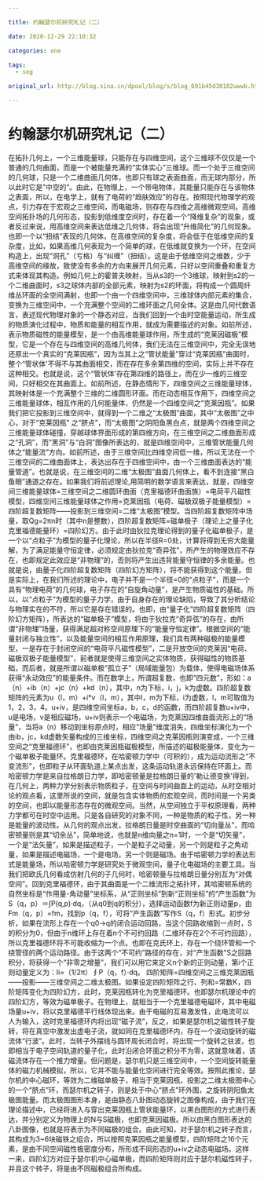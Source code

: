 ```yaml
---

title: 约翰瑟尔机研究札记（二）

date: 2020-12-29 22:10:32

categories: one

tags: 
  - seg

original_url: http://blog.sina.cn/dpool/blog/s/blog_691b45d30102uwwb.html?type=-1

---
```



# 约翰瑟尔机研究札记（二）

在拓扑几何上，一个三维能量球，只能存在与四维空间，这个三维球不仅仅是一个普通的几何曲面，而是一个被能量充满的“实体实心”三维球。而一个处于三维空间的几何球，只是一个二维曲面几何体，也即只有球之表面曲面，而无球内部分，所以此时它是”中空的“。由此，在物理上，一个带电物体，其能量只能存在与该物体之表面，所以，在电学上，就有了电荷的“趋肤效应”的存在。按照现代物理学的观点，引力存在于宏观之三维空间，而电磁场，则存在与四维之高维微观空间。高维空间拓扑场的几何形态，投影到低维度空间时，存在着一个“降维复杂”的现象，或者反过来说，用高维空间来表达低维之几何体，将会出现“升维简化”的几何现象。也即一个以“扭结”表现的几何体，在高维空间的复杂度，将会低于在低维空间的复杂度，比如，如果高维几何表现为一个简单的球，在低维就变换为一个环，在空间构造上，出现“洞孔”（亏格）与“纠缠”（扭结）。这是由于低维空间之维数，少于高维空间的缘故，致使没有多余的方向来展开几何元素，只好以空间重叠和重复方式来体现其构造。例如几何上的霍普夫映射，当从s3的一个3维球，映射到s2的一个二维曲面时，s3之球体内部的全部元素，映射为s2的环面，将构成一个圆周纤维丛环面的全空间满射，也即一个由一个四维空间中，三维球体内部元素的集合，变换为三维空间中，一个充满整个空间的二维环面之几何全体。这是由几何代数语言，表述现代物理对象的一个静态对应，当我们回到一个由时空能量运动，所生成的物质演化过程中，物质和能量的相互作用，就成为需要描述的对象。如前所述，表示物质磁性的能量模型，是一个由高维能量球作用，所生成的“克莱因磁极”模型，它是一个存在与四维空间的高维几何体，我们无法在三维空间中，完全无误地还原出一个真实的“克莱因瓶”，因为当其上之“管状能量”穿过“克莱因瓶”曲面时，整个“管状体'不得不与其曲面相交，而在存在多余第四维的空间，实际上并不存在这种相交。也就是说，这个“管状体'存在第四维的路径上，而在少一维的三维空间，只好相交在其曲面上。如前所述，在静态情形下，四维空间之三维能量球体，其映射体是一个充满整个三维的二维圆形环面。而在动态相互作用下，四维空间之三维能量球体，相互作用的几何能量体，仍然是一个四维空间之“克莱因瓶”。如果我们把它投影到三维空间中，就得到一个二维之“太极图”曲面，其中“太极图”之中心，对于“克莱因瓶” 之“脐点”，而“太极图”之阴阳鱼黑白点，就是两个四维空间之三维能量球体碰撞，穿越球体界面形成的第四维方向，在三维空间之二维曲面形成之“孔洞”，而“黑洞”与“白洞”图像所表达的，就是四维空间中，三维管状能量几何体之“能量流”方向。如前所述，由于三维空间比四维空间低一维，所以无法在一个三维空间的二维曲面体上，表达出存在于四维空间中，由一个三维曲面表达的“能量管道”。也就是说，在三维空间的二维“太极图”曲面几何体上，看不到连接“黑白鱼眼”通道之存在。如果我们将前述理论,用简明的数学语言来表达，就是，四维空间三维能量球体=三维空间之二维圆环曲面（克里福德环曲面族）=电荷平凡磁性模型，四维空间三维能量球体之作用=克莱因瓶（电荷、磁极双极子能量模型）=四阶超复数矩阵——投影到三维空间=二维“太极图”模型。当四阶超复数矩阵中场量，取Qg=2πn时（其中n是整数），四阶超复数矩阵=磁单极子（理论上之量子化克里福德能量环）=四阶幻方。由于此时由狄拉克理论得到的量子化磁单极子，是一个以“点粒子”为模型的量子化理论，所以在半径R=0处，计算将得到无穷大能量解，为了满足能量守恒定律，必须规定由狄拉克“奇异弦”，所产生的物理效应不存在，也即规定此效应是“非物理”的，否则将产生出违背能量守恒律的多余能量。也就是说，由量子化四阶超复数矩阵（四阶幻方矩阵），将不能获得到这个能量。但是实际上，在我们所述的理论中，电子并不是一个半径=0的“点粒子”，而是一个具有“物理电荷”的几何球，电子存在的“自旋角动量”，是产生物质磁性的基础。所以，以“点粒子”为模型的量子力学，由于自身存在的理论缺陷，导致了其分析结论与物理实在的不符，所以它是存在错误的。也即，由“量子化”四阶超复数矩阵（四阶幻方矩阵），所表达的“磁单极子”模型，将由于狄拉克“奇异弦”的存在，由所谓“非物理”场量，获得满足超对称空间原理下的“能量守恒定律”。根据空间的“能量封闭与独立性”，以及能量空间的相互作用原理，我们具有两种磁极的能量模型，一是存在于封闭空间的“电荷平凡磁性模型”，二是开放空间的克莱因“电荷、磁极双极子能量模型”，前者就是使得三维空间之实体物质，获得磁性的物质基础，而后者，就是所谓以磁单极“孤立子”（局域能量包）为载体，使得电磁场体系获得“永动效应”的能量条件。而在数学上，所谓超复数，也即“四元数”，形如：a（n）+ib（n）+jc（n）+kd（n），其中，n为下标，i，j，k为虚数。四阶超复数矩阵的元素为u（l，m）+i\*v（l，m），其中l，m为下标，i为虚数，l，m可取值为1，2，3，4。u+iv，是四维空间坐标a，b，c，d的函数，而四阶超复数u+iv中，u是电场，v是相应磁场，u+iv则表示一个电磁场，为克莱因四维曲面流形上的“场量”，当将a（n）移动到坐标原点时，相应“场量”维度消失，四维坐标演化为一个由ib，jc，kd虚数矢量构成的三维坐标，四维空间之克莱因瓶则演变成，一个三维空间之“克里福德环”，也即由克莱因瓶磁极模型，所描述的磁极能量体，变化为一个磁单极子能量环。克里福德环，在哈密顿力学中（可积的），成为运动流形之“不变流形”，也即粒子从环面轨道上某点出发，这条运动轨道永远保持在环面上。而哈密顿力学是来自拉格朗日力学，即哈密顿量是拉格朗日量的'勒让德变换'得到，在几何上，两种力学分别表示物质粒子，在空间与时间曲面上的运动，从时空相对论的观点看，这里所说的空间，就是包含实体物质的宏观空间，而时间是一个另类的空间，也即以能量形态存在的微观空间。当然，从空间独立于平权原理看，两种力学都可在时空中运用。只是各自研究的对象不同，一种是物质的粒子性，另一种是能量的波动性。从几何的观点出发，拉格朗日量是时空曲面的“切向量丛”，而哈密顿量则是其“切余丛”，简单地说，也就是n维向量之n=1时，一个是“切矢量”，一个是“法矢量”，如果是描述粒子，一个是粒子之动量，另一个则是粒子之角动量，如果是描述电磁场，一个是电场，另一个则是磁场。由于哈密顿力学的表达形式是能量场，所以哈密顿力学是研究处于微观空间，量子化电磁场的主要工具。当我们把欧氏几何看成仿射几何的子几何时，哈密顿量与拉格朗日量分别互为“对偶空间”。回到克里福德环，由于其曲面是一个二维流形之拓扑环，其哈密顿系统的自然坐标是“作用量-角动量”坐标系，从“正则坐标”到新“正则坐标”的“产生函数”为S（q，p）＝∫P(q,p)·dq，（从q0到q的积分），选择运动函数f为新正则动量p，由Fm（q，p）=fm，找到p（q，f），可将“产生函数”写作S（q，f）形式。初步分析，如果在流形上存在一个q0→q的闭合运动回路，当这个回路收缩到一点时，S的积分为0，但由于n维环上存在着n个不可约回路（二维环存在2个不可约回路），所以克里福德环将不可能收缩为一个点。也即在克氏环上，存在一个绕环管和一个绕管径的两个运动路径。由于这两个“不可约”路径的存在，对“产生函数”S之回路积分，将获得一个“非零之增量”，我们可以用它来定义n个新的正则动量，第i个正则动量定义为：Ii=（1/2π）∮P（q，f）·dq。 四阶矩阵=四维空间之三维克莱因瓶——投影——三维空间之二维太极图。如果设定四阶矩阵之行、列和=常数K，四阶矩阵变化为四阶幻方，此时，克莱因瓶转化为克里福德环。也即瑟尔机理论中的四阶幻方，等效为磁单极子。在物理上，就相当于一个克里福德电磁环，其中电磁场量u+iv，将以克里福德平行线体现出来。由于电磁的互易激发性，此电流可以人为输入，这时克里福德环内将出现“磁子流”，反之，如果是瑟尔机之磁性转子旋转，将在真空中激发出虚电子流，就如同在克里福德环内，存在一个波动旋转的磁流体“行波”。此时，当转子外摆线与圆环周长闭合时，将出现一个旋转之驻波，也即相当于电子空间轨道的量子化，此时沿闭合环面之积分不为零，这就意味着，该磁流体存在一个推力增量。但问题是，瑟尔机只是三维空间中，一个空间旋转能量体的磁力机械模拟，所以，它并不能与能量化空间进行完全等效。按照此推论，瑟尔机的中心磁环，等效为二维磁单极子，相当于克莱因瓶，投影之二维太极图中心的一个“脐点”环，而瑟尔机之转子，则是处于中心“脐点”环外围，之旋转阴阳鱼太极图能量。而太极图图形本身，是由静态八卦图动态旋转之图像构成，由于我们在理论描述中，已经将进入与穿出克莱因瓶上管状能量环，以黑白图形的方式进行表达，并分别定义为物理上的N与S磁极，也即克莱因磁极。所以由黑白图形表达的八卦图像，也就是将表示为不同磁极的组合。由此可知，对于瑟尔机之转子而言，其构成为3~6块磁铁之组合，所以按照克莱因瓶之能量模型，四阶矩阵之16个元素，是由不同空间磁性极密度分布，所形成不同形态的u+iv之动态电磁场。这样一来，四阶幻方对应于瑟尔机中心磁单极，而四阶矩阵则对应于瑟尔机磁性转子，并且这个转子，将是由不同磁极组合所构成。